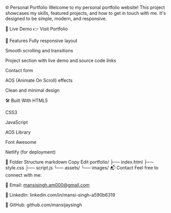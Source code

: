 🌐 Personal Portfolio
Welcome to my personal portfolio website!
This project showcases my skills, featured projects, and how to get in touch with me. It's designed to be simple, modern, and responsive.

🔗 Live Demo
👉 Visit Portfolio

📌 Features
Fully responsive layout

Smooth scrolling and transitions

Project section with live demo and source code links

Contact form

AOS (Animate On Scroll) effects

Clean and minimal design

🛠️ Built With
HTML5

CSS3

JavaScript

AOS Library

Font Awesome

Netlify (for deployment)

📁 Folder Structure
markdown
Copy
Edit
portfolio/
├── index.html
├── style.css
├── script.js
└── assets/
    └── images/
📬 Contact
Feel free to connect with me:

📧 Email: mansisingh.am000@gmail.com

💼 LinkedIn: linkedin.com/in/mansi-singh-a590b6319

🐙 GitHub: github.com/mansijaysingh
